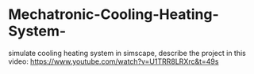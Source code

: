 # Mechatronic-Cooling-Heating-System-

simulate cooling heating system in simscape,
describe the project in this video:
https://www.youtube.com/watch?v=U1TRR8LRXrc&t=49s 
